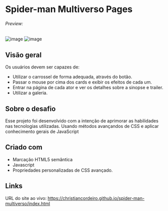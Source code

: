 # Spider-man Multiverso Pages
###### Preview:
![image](https://github.com/christiancordeiro/spider-man-multiverso/assets/116993834/239cdbc9-46f2-43cc-b1e9-baf25a1f6d1a)
![image](https://github.com/christiancordeiro/spider-man-multiverso/assets/116993834/afbdb001-84ed-4d06-8787-a7af7c0b9635)




## Visão geral
Os usuários devem ser capazes de:

- Utilizar o carrossel de forma adequada, através do botão.
- Passar o mouse por cima dos cards e exibir os efeitos de cada um.
- Entrar na página de cada ator e ver os detalhes sobre a sinopse e trailer.
- Utilizar a galeria.

## Sobre o desafio
Esse projeto foi desenvolvido com a intenção de aprimorar as habilidades nas tecnologias utilizadas. Usando métodos avançandos de CSS e aplicar conhecimento gerais de JavaScript


## Criado com
- Marcação HTML5 semântica
- Javascript
- Propriedades personalizadas de CSS avançado.

## Links
URL do site ao vivo: https://christiancordeiro.github.io/spider-man-multiverso/index.html
